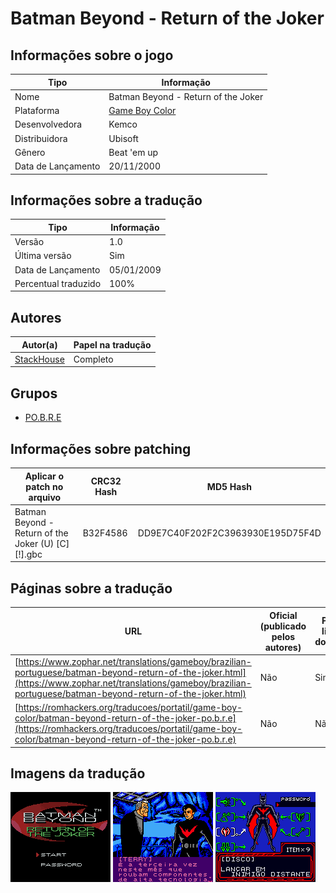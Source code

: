 # Batman Beyond - Return of the Joker

## Informações sobre o jogo

| Tipo | Informação |
| ----------- | ----------- |
| Nome | Batman Beyond \- Return of the Joker |
| Plataforma | [Game Boy Color](../) |
| Desenvolvedora | Kemco |
| Distribuidora | Ubisoft |
| Gênero | Beat 'em up |
| Data de Lançamento | 20/11/2000 |

## Informações sobre a tradução

| Tipo | Informação |
| ----------- | ----------- |
| Versão | 1\.0 |
| Última versão | Sim |
| Data de Lançamento | 05/01/2009 |
| Percentual traduzido | 100% |

## Autores

| Autor(a) | Papel na tradução |
| ----------- | ----------- |
| [StackHouse](../../../autores/stackhouse/) | Completo |

## Grupos

* [PO\.B\.R\.E](../../../grupos/pobre/)

## Informações sobre patching

| Aplicar o patch no arquivo | CRC32 Hash | MD5 Hash |
| ----------- | ----------- | ----------- |
| Batman Beyond \- Return of the Joker \(U\) \[C\]\[\!\]\.gbc | B32F4586 | DD9E7C40F202F2C3963930E195D75F4D |

## Páginas sobre a tradução

| URL | Oficial (publicado pelos autores) | Possuí link de download |
| ----------- | ----------- | ----------- |
| [https://www.zophar.net/translations/gameboy/brazilian-portuguese/batman-beyond-return-of-the-joker.html](https://www.zophar.net/translations/gameboy/brazilian-portuguese/batman-beyond-return-of-the-joker.html) | Não | Sim |
| [https://romhackers.org/traducoes/portatil/game-boy-color/batman-beyond-return-of-the-joker-po.b.r.e](https://romhackers.org/traducoes/portatil/game-boy-color/batman-beyond-return-of-the-joker-po.b.r.e) | Não | Não |

## Imagens da tradução

![Imagem de exemplo da tradução 1](1.png)
![Imagem de exemplo da tradução 2](2.png)
![Imagem de exemplo da tradução 3](3.png)